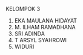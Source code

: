 KELOMPOK 3
1. EKA MAULANA HIDAYAT
2. M. ILHAM RAMADHANA
3. SRI ADINDA
4. T ARSYL SYAHROWI
5. WIDURI
